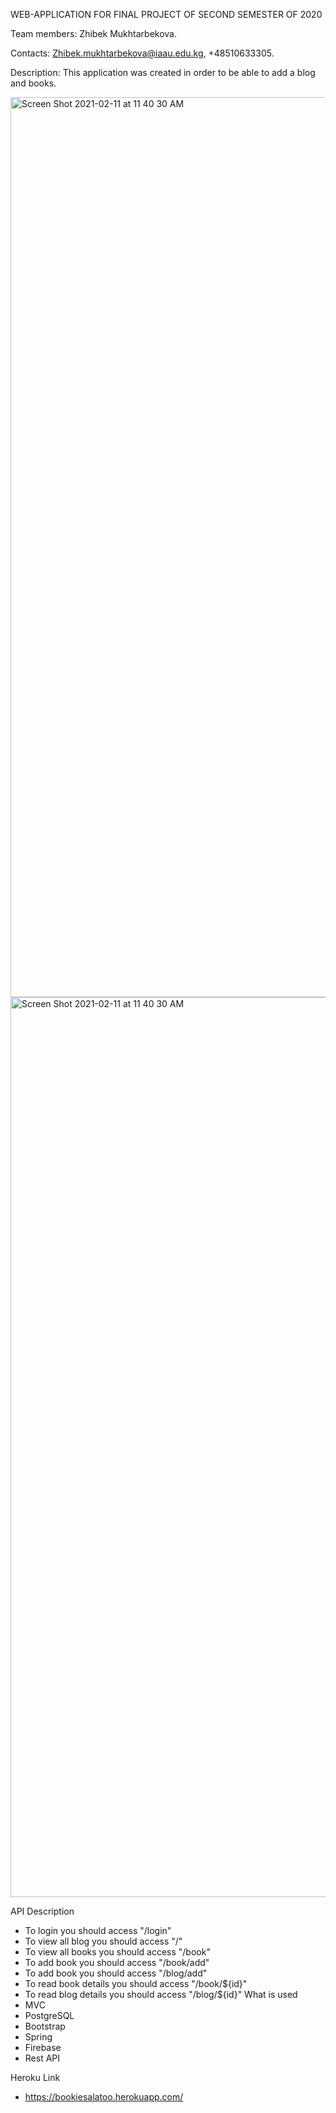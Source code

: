 WEB-APPLICATION FOR FINAL PROJECT OF SECOND SEMESTER OF 2020

Team members: Zhibek Mukhtarbekova.

Contacts: Zhibek.mukhtarbekova@iaau.edu.kg, +48510633305.

Description: This application was created in order to be able to add a blog and books.

<img width="1440" alt="Screen Shot 2021-02-11 at 11 40 30 AM" src="https://user-images.githubusercontent.com/60435025/109755375-1646ed00-7c10-11eb-85dc-abc77cd6ef59.png">
<img width="1440" alt="Screen Shot 2021-02-11 at 11 40 30 AM" src="https://user-images.githubusercontent.com/60435025/109755381-19da7400-7c10-11eb-8dea-71944f811a27.png">

API Description

* To login you should access "/login"
* To view all blog you should access "/"
* To view all books you should access "/book"
* To add book you should access "/book/add"
* To add book you should access "/blog/add"
* To read book details you should access "/book/${id}"
* To read blog details you should access "/blog/${id}"
What is used
* MVC
* PostgreSQL
* Bootstrap
* Spring
* Firebase
* Rest API

Heroku Link

* https://bookiesalatoo.herokuapp.com/
